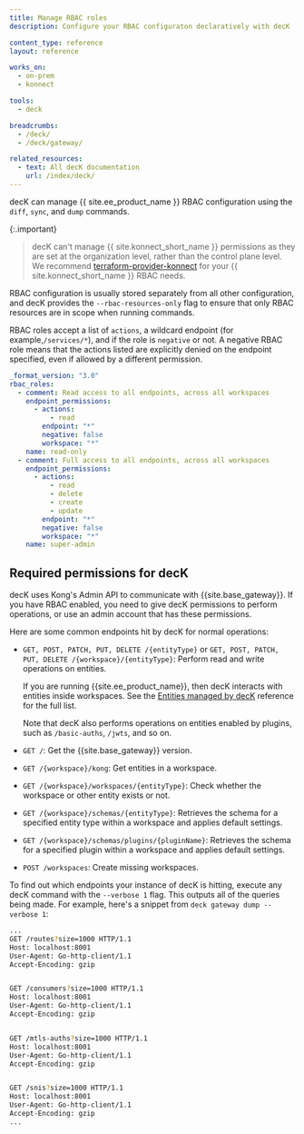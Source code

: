 ```yaml
---
title: Manage RBAC roles
description: Configure your RBAC configuraton declaratively with decK

content_type: reference
layout: reference

works_on:
  - on-prem
  - konnect

tools:
  - deck

breadcrumbs:
  - /deck/
  - /deck/gateway/

related_resources:
  - text: All decK documentation
    url: /index/deck/
---
```


decK can manage {{ site.ee_product_name }} RBAC configuration using the `diff`, `sync`, and `dump` commands.

{:.important}

> decK can't manage {{ site.konnect_short_name }} permissions as they are set at the organization level, rather than the control plane level. We recommend [terraform-provider-konnect](https://github.com/Kong/terraform-provider-konnect) for your {{ site.konnect_short_name }} RBAC needs.

RBAC configuration is usually stored separately from all other configuration, and decK provides the `--rbac-resources-only` flag to ensure that only RBAC resources are in scope when running commands.

RBAC roles accept a list of `actions`, a wildcard endpoint (for example,`/services/*`), and if the role is `negative` or not. A negative RBAC role means that the actions listed are explicitly denied on the endpoint specified, even if allowed by a different permission.

```yaml
_format_version: "3.0"
rbac_roles:
  - comment: Read access to all endpoints, across all workspaces
    endpoint_permissions:
      - actions:
          - read
        endpoint: "*"
        negative: false
        workspace: "*"
    name: read-only
  - comment: Full access to all endpoints, across all workspaces
    endpoint_permissions:
      - actions:
          - read
          - delete
          - create
          - update
        endpoint: "*"
        negative: false
        workspace: "*"
    name: super-admin
```

## Required permissions for decK

decK uses Kong's Admin API to communicate with {{site.base_gateway}}.
If you have RBAC enabled, you need to give decK permissions to perform operations, or use an admin account that has these permissions.

Here are some common endpoints hit by decK for normal operations:

- `GET, POST, PATCH, PUT, DELETE /{entityType}` or `GET, POST, PATCH, PUT, DELETE /{workspace}/{entityType}`: Perform read and write operations on entities.

  If you are running {{site.ee_product_name}}, then decK interacts with entities inside workspaces.
  See the [Entities managed by decK](/deck/reference/entities/) reference for the full list.

  Note that decK also performs operations on entities enabled by plugins, such as `/basic-auths`, `/jwts`, and so on.

- `GET /`: Get the {{site.base_gateway}} version.
- `GET /{workspace}/kong`: Get entities in a workspace.
- `GET /{workspace}/workspaces/{entityType}`: Check whether the workspace or other entity exists or not.
- `GET /{workspace}/schemas/{entityType}`: Retrieves the schema for a specified entity type within a workspace and applies default settings.
- `GET /{workspace}/schemas/plugins/{pluginName}`: Retrieves the schema for a specified plugin within a workspace and applies default settings.
- `POST /workspaces`: Create missing workspaces.

To find out which endpoints your instance of decK is hitting, execute any decK command with the `--verbose 1` flag. This outputs all of the queries being made. For example, here's a snippet from `deck gateway dump --verbose 1`:

```sh
...
GET /routes?size=1000 HTTP/1.1
Host: localhost:8001
User-Agent: Go-http-client/1.1
Accept-Encoding: gzip


GET /consumers?size=1000 HTTP/1.1
Host: localhost:8001
User-Agent: Go-http-client/1.1
Accept-Encoding: gzip


GET /mtls-auths?size=1000 HTTP/1.1
Host: localhost:8001
User-Agent: Go-http-client/1.1
Accept-Encoding: gzip


GET /snis?size=1000 HTTP/1.1
Host: localhost:8001
User-Agent: Go-http-client/1.1
Accept-Encoding: gzip
...
```
